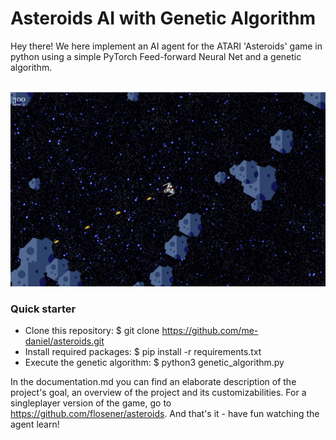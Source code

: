 # Asteroids AI with Genetic Algorithm

Hey there! We here implement an AI agent for the ATARI 'Asteroids' game in python using a simple PyTorch Feed-forward Neural Net and a genetic algorithm.

</br>
<img src="resources/Asteroids_Game.png" width="600"/>
</br>

### Quick starter

- Clone this repository: $ git clone https://github.com/me-daniel/asteroids.git
- Install required packages: $ pip install -r requirements.txt
- Execute the genetic algorithm: $ python3 genetic_algorithm.py

In the documentation.md you can find an elaborate description of the project's goal, an overview of the project and its customizabilities.
For a singleplayer version of the game, go to https://github.com/flosener/asteroids.
And that's it - have fun watching the agent learn!
